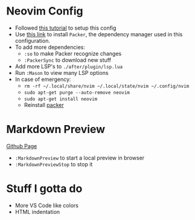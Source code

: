 # Neovim Config
- Followed [this tutorial](https://www.youtube.com/watch?v=w7i4amO_zaE) to setup this config
- Use [this link](https://github.com/wbthomason/packer.nvim) to install `Packer`, the dependency manager used in this configuration.
- To add more dependencies:
  - `:so` to make Packer recognize changes
  - `:PackerSync` to download new stuff
- Add more LSP's to `./after/plugin/lsp.lua`
- Run `:Mason` to view many LSP options
- In case of emergency:
  - `rm -rf ~/.local/share/nvim ~/.local/state/nvim ~/.config/nvim`
  - `sudo apt-get purge --auto-remove neovim`
  - `sudo apt-get install neovim`
  - Reinstall [packer](https://github.com/wbthomason/packer.nvim)

# Markdown Preview
[Github Page](https://github.com/iamcco/markdown-preview.nvim)
- `:MarkdownPreview` to start a local preview in browser
- `:MarkdownPreviewStop` to stop it

# Stuff I gotta do
- More VS Code like colors
- HTML indentation
